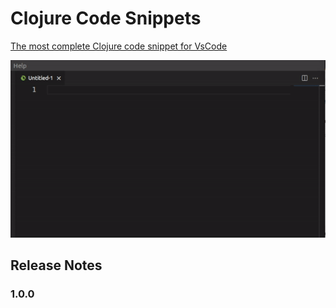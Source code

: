 # Clojure Code Snippets

[The most complete Clojure code snippet for VsCode ](https://marketplace.visualstudio.com/items?itemName=JohnGomez.clojure-code-snippets)

![gif](https://raw.githubusercontent.com/JohnGomez/clojure-snippets/master/images/clojure-snippets.gif)

## Release Notes

### 1.0.0

